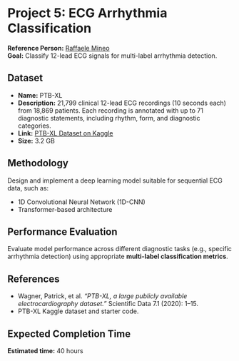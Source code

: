 # Project 5: ECG Arrhythmia Classification

**Reference Person:** [Raffaele Mineo](mailto:raffaele.mineo@unict.it)  
**Goal:** Classify 12-lead ECG signals for multi-label arrhythmia detection.

## Dataset

- **Name:** PTB-XL  
- **Description:** 21,799 clinical 12-lead ECG recordings (10 seconds each) from 18,869 patients. Each recording is annotated with up to 71 diagnostic statements, including rhythm, form, and diagnostic categories.  
- **Link:** [PTB-XL Dataset on Kaggle](https://www.kaggle.com/datasets/khyeh0719/ptb-xl-dataset)  
- **Size:** 3.2 GB  

## Methodology

Design and implement a deep learning model suitable for sequential ECG data, such as:
- 1D Convolutional Neural Network (1D-CNN)
- Transformer-based architecture

## Performance Evaluation

Evaluate model performance across different diagnostic tasks (e.g., specific arrhythmia detection) using appropriate **multi-label classification metrics**.

## References

- Wagner, Patrick, et al. *“PTB-XL, a large publicly available electrocardiography dataset.”* Scientific Data 7.1 (2020): 1–15.  
- PTB-XL Kaggle dataset and starter code.

## Expected Completion Time

**Estimated time:** 40 hours